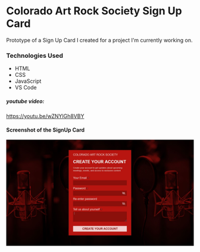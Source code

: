 # Colorado Art Rock Society Sign Up Card
Prototype of a Sign Up Card I created for a project I'm currently working on.

### Technologies Used
  * HTML
  * CSS
  * JavaScript
  * VS Code

##### youtube video:
https://youtu.be/wZNYlGh8VBY

#### Screenshot of the SignUp Card
![Sign Up Card](https://github.com/dreamlabo/CARS_Sign_Up_Card/blob/master/images/CarsSignUpCard.JPG)



